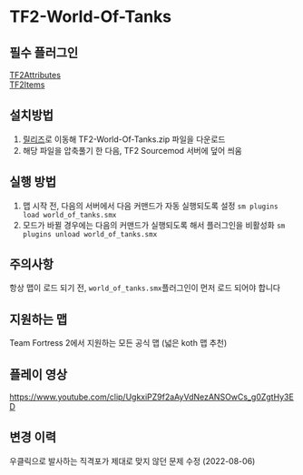 # TF2-World-Of-Tanks
  
필수 플러그인
---
[TF2Attributes](https://github.com/FlaminSarge/tf2attributes)  
[TF2Items](https://github.com/asherkin/TF2Items)
  
설치방법
---
1. [릴리즈](https://github.com/Modded-Madness/TF2-World-Of-Tanks/releases/latest)로 이동해 TF2-World-Of-Tanks.zip 파일을 다운로드
2. 해당 파일을 압축풀기 한 다음, TF2 Sourcemod 서버에 덮어 씌움
  
실행 방법
---
1. 맵 시작 전, 다음의 서버에서 다음 커맨드가 자동 실행되도록 설정 <code>sm plugins load world_of_tanks.smx</code>
2. 모드가 바뀔 경우에는 다음의 커맨드가 실행되도록 해서 플러그인을 비활성화 <code>sm plugins unload world_of_tanks.smx</code>

주의사항
---
항상 맵이 로드 되기 전, <code>world_of_tanks.smx</code>플러그인이 먼저 로드 되어야 합니다
  
지원하는 맵
---
Team Fortress 2에서 지원하는 모든 공식 맵
(넓은 koth 맵 추천)
  
플레이 영상
---
https://www.youtube.com/clip/UgkxiPZ9f2aAyVdNezANSOwCs_g0ZgtHy3ED

변경 이력
---
우클릭으로 발사하는 직격포가 제대로 맞지 않던 문제 수정 (2022-08-06)
